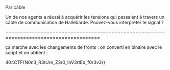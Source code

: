 Par câble

Un de nos agents a réussi à acquérir les tensions qui passaient à travers un câble de communication de Hallebarde. Pouvez-vous interpréter le signal ?

======================================================================================

ça marche avec les changements de fronts : on converti en binaire avec le script et on obtient :

404CTF{N0n3_R3tUrn_Z3r0_InV3rtEd_f0r3v3r}
